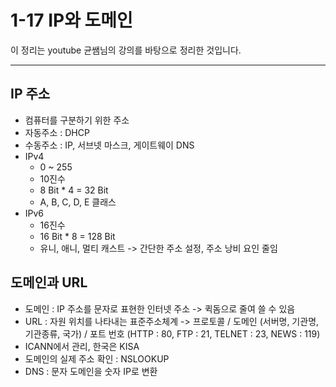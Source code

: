 # 1-17 IP와 도메인

이 정리는 youtube 균쌤님의 강의를 바탕으로 정리한 것입니다.
___

## IP 주소
- 컴퓨터를 구분하기 위한 주소
- 자동주소 : DHCP
- 수동주소 : IP, 서브넷 마스크, 게이트웨이 DNS
- IPv4
    - 0 ~ 255
    - 10진수
    - 8 Bit * 4 = 32 Bit
    - A, B, C, D, E 클래스
- IPv6
    - 16진수
    - 16 Bit * 8 = 128 Bit
    - 유니, 애니, 멀티 캐스트 -> 간단한 주소 설정, 주소 낭비 요인 줄임

## 도메인과 URL
- 도메인 : IP 주소를 문자로 표현한 인터넷 주소 -> 퀵돔으로 줄여 쓸 수 있음
- URL : 자원 위치를 나타내는 표준주소체계 -> 프로토콜 / 도메인 (서버명, 기관명, 기관종류, 국가) / 포트 번호 (HTTP : 80, FTP : 21, TELNET : 23, NEWS : 119)
- ICANN에서 관리, 한국은 KISA
- 도메인의 실제 주소 확인 : NSLOOKUP
- DNS : 문자 도메인을 숫자 IP로 변환